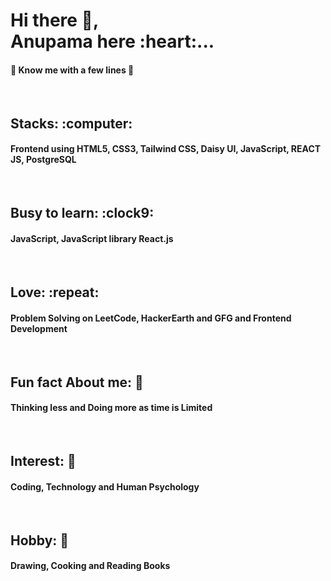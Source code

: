 <h1>Hi there 👋, <br>
Anupama here :heart:...</h1>

<h4>🤍 Know me with a few lines 🤍</h4> <br>
<h2>Stacks: :computer:</h2><h4>Frontend using HTML5, CSS3, Tailwind CSS, Daisy UI, JavaScript, REACT JS, PostgreSQL</h4><br>
<h2>Busy to learn: :clock9:</h2><h4>JavaScript, JavaScript library React.js</h4><br>
<h2>Love: :repeat:</h2> <h4>Problem Solving on LeetCode, HackerEarth and GFG
                            and Frontend Development</h4><br>
<h2>Fun fact About me: 💺	</h2> <h4>Thinking less and Doing more as time is Limited</h4><br>
<h2>Interest: 💖 </h2><h4>Coding, Technology and Human Psychology</h4><br>
<h2>Hobby: 💙</h2><h4>Drawing, Cooking and Reading Books</h4>
<!-- - 👯 I’m looking to collaborate on making website using React
- 🤔 I’m looking for help with Development of any real world application
- 💬 Ask me about Front-end and JavaScript
- 📫 How to reach me: LinkedIn (https://www.linkedin.com/in/anupama-halder7/)
- 😄 Pronouns: She
- ⚡ Fun fact: I do a task without thinking a lot as we have much limited time.
- 💺 Coding Profite: LeetCode (https://leetcode.com/anupamahalder7/)
- 💙 Hobby: Drawing 
- 💖 Interest: Coding, Technology, and Human psychology 
- 🤍 Passion: Work good and have peace -->
